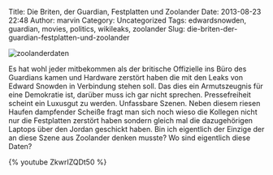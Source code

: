 Title: Die Briten, der Guardian, Festplatten und Zoolander
Date: 2013-08-23 22:48
Author: marvin
Category: Uncategorized
Tags: edwardsnowden, guardian, movies, politics, wikileaks, zoolander
Slug: die-briten-der-guardian-festplatten-und-zoolander

![zoolanderdaten]({static}/images/zoolanderdaten.jpg)

Es hat wohl jeder mitbekommen als der britische Offizielle ins Büro des
Guardians kamen und Hardware zerstört haben die mit den Leaks von Edward
Snowden in Verbindung stehen soll. Das dies ein Armutszeugnis für eine
Demokratie ist, darüber muss ich gar nicht sprechen. Pressefreiheit
scheint ein Luxusgut zu werden. Unfassbare Szenen. Neben diesem riesen
Haufen dampfender Scheiße fragt man sich noch wieso die Kollegen nicht
nur die Festplatten zerstört haben sondern gleich mal die dazugehörigen
Laptops über den Jordan geschickt haben. Bin ich eigentlich der Einzige
der an diese Szene aus Zoolander denken musste? Wo sind eigentlich diese
Daten?

{% youtube ZkwrIZQDt50 %}


